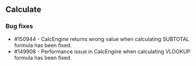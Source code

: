 ## Calculate

### Bug fixes

* \#150944 - CalcEngine returns wrong value when calculating SUBTOTAL formula has been fixed.
* \#149908 - Performance issue in CalcEngine when calculating VLOOKUP formula has been fixed.
